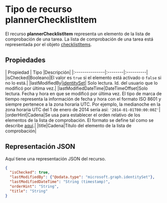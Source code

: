 # Tipo de recurso plannerChecklistItem
<a id="plannerchecklistitem-resource-type" class="xliff"></a>


El recurso **plannerChecklistItem** representa un elemento de la lista de comprobación de una tarea. La lista de comprobación de una tarea está representada por el objeto [checklistItems](plannerchecklistitems.md).


## Propiedades
<a id="properties" class="xliff"></a>
| Propiedad     | Tipo   |Descripción|
|:---------------|:--------|:----------|
|isChecked|Booleano|El valor es `true` si el elemento está activado o `false` si no lo está.|
|lastModifiedBy|[identitySet](identityset.md)| Solo lectura. Id. del usuario que lo modificó por última vez.|
|lastModifiedDateTime|DateTimeOffset|Solo lectura. Fecha y hora en que se modificó por última vez. El tipo de marca de tiempo representa la información de fecha y hora con el formato ISO 8601 y siempre pertenece a la zona horaria UTC. Por ejemplo, la medianoche en la zona horaria UTC del 1 de enero de 2014 sería así: `'2014-01-01T00:00:00Z'`|
|orderHint|Cadena|Se usa para establecer el orden relativo de los elementos de la lista de comprobación. El formato se define tal como se describe [aquí](planner_order_hint_format.md).|
|title|Cadena|Título del elemento de la lista de comprobación|

## Representación JSON
<a id="json-representation" class="xliff"></a>
Aquí tiene una representación JSON del recurso.

<!-- {
  "blockType": "resource",
  "optionalProperties": [

  ],
  "@odata.type": "microsoft.graph.plannerChecklistItem"
}-->

```json
{
  "isChecked": true,
  "lastModifiedBy": {"@odata.type": "microsoft.graph.identitySet"},
  "lastModifiedDateTime": "String (timestamp)",
  "orderHint": "String",
  "title": "String"
}

```

<!-- uuid: 8fcb5dbc-d5aa-4681-8e31-b001d5168d79
2015-10-25 14:57:30 UTC -->
<!-- {
  "type": "#page.annotation",
  "description": "plannerChecklistItem resource",
  "keywords": "",
  "section": "documentation",
  "tocPath": ""
}-->